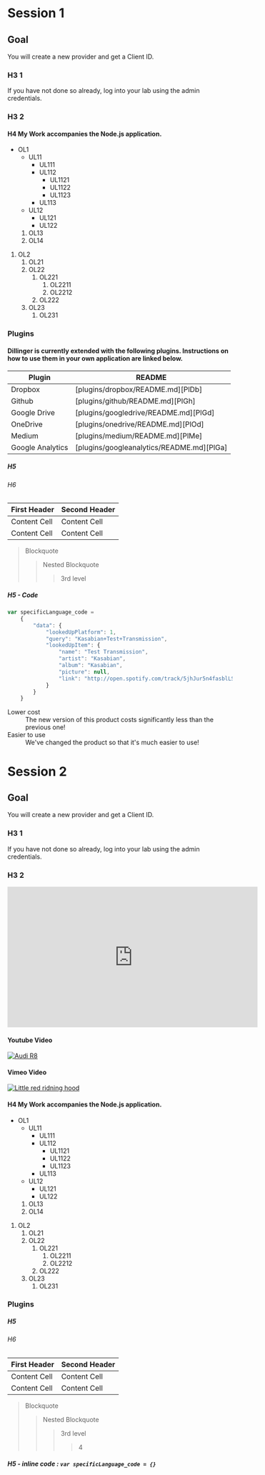 # Session 1	

## Goal

You will create a new provider and get a Client ID.

### H3 1

If you have not done so already, log into your lab using the admin
credentials.

### H3 2

#### H4 My Work accompanies the Node.js application.

*  OL1
	*	UL11
		*	UL111
		*	UL112
			*	UL1121
			* 	UL1122
			*  UL1123
		* 	UL113
	*  UL12
		*	UL121
		* 	UL122
	1.	OL13
	2.	OL14

1.  OL2
	1.	OL21
	2.	OL22
		1.	OL221
			1.	OL2211
			2. OL2212
		2.	OL222
	3.	OL23
		1.	OL231
	

### Plugins

#### Dillinger is currently extended with the following plugins. Instructions on how to use them in your own application are linked below.

| Plugin | README |
| ------ | ------ |
| Dropbox | [plugins/dropbox/README.md][PlDb] |
| Github | [plugins/github/README.md][PlGh] |
| Google Drive | [plugins/googledrive/README.md][PlGd] |
| OneDrive | [plugins/onedrive/README.md][PlOd] |
| Medium | [plugins/medium/README.md][PlMe] |
| Google Analytics | [plugins/googleanalytics/README.md][PlGa] |
		
##### H5
###### H6	

First Header  | Second Header
------------- | -------------
Content Cell  | Content Cell
Content Cell  | Content Cell


> Blockquote
>> Nested Blockquote
>>> 3rd level 

##### H5 - Code
```javascript
var specificLanguage_code = 
    {
        "data": {
            "lookedUpPlatform": 1,
            "query": "Kasabian+Test+Transmission",
            "lookedUpItem": {
                "name": "Test Transmission",
                "artist": "Kasabian",
                "album": "Kasabian",
                "picture": null,
                "link": "http://open.spotify.com/track/5jhJur5n4fasblLSCOcrTp"
            }
        }
    }
```

<dl>
  <dt>Lower cost</dt>
  <dd>The new version of this product costs significantly less than the previous one!</dd>
  <dt>Easier to use</dt>
  <dd>We've changed the product so that it's much easier to use!</dd>
</dl>


# Session 2

## Goal

You will create a new provider and get a Client ID.

### H3 1

If you have not done so already, log into your lab using the admin
credentials.

### H3 2

<iframe width="560" height="315" src="https://www.youtube.com/embed/64Qq31ucGy0?rel=0" frameborder="0" allow="autoplay; encrypted-media" allowfullscreen></iframe>

#### Youtube Video
[![Audi R8](http://img.youtube.com/vi/KOxbO0EI4MA/0.jpg)](https://www.youtube.com/watch?v=KOxbO0EI4MA "Audi R8")


#### Vimeo Video
[![Little red ridning hood](http://i.imgur.com/7YTMFQp.png)](https://vimeo.com/3514904 "Little red riding hood - Click to Watch!")


#### H4 My Work accompanies the Node.js application.

*  OL1
	*	UL11
		*	UL111
		*	UL112
			*	UL1121
			* 	UL1122
			*  UL1123
		* 	UL113
	*  UL12
		*	UL121
		* 	UL122
	1.	OL13
	2.	OL14

1.  OL2
	1.	OL21
	2.	OL22
		1.	OL221
			1.	OL2211
			2. OL2212
		2.	OL222
	3.	OL23
		1.	OL231
	

### Plugins		
##### H5
###### H6	

First Header  | Second Header
------------- | -------------
Content Cell  | Content Cell
Content Cell  | Content Cell


> Blockquote
>> Nested Blockquote
>>> 3rd level 
>>>> 4

##### H5 - inline code : `var specificLanguage_code = {}`
